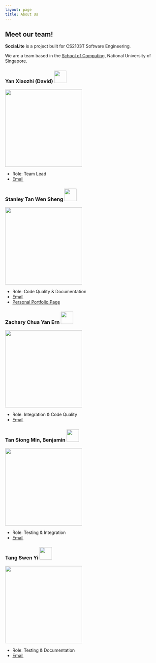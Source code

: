 ```yaml
---
layout: page
title: About Us
---
```


## Meet our team!

**SociaLite** is a project built for CS2103T Software Engineering.

We are a team based in the [School of Computing](https://www.comp.nus.edu.sg/), National University of Singapore.

### Yan Xiaozhi (David) [<img src="images/github-icon.png" width="40px">](https://github.com/david-eom)

<img src="images/david-eom.png" width="250px">

* Role: Team Lead
* [Email](mailto:yan_xiaozhi@u.nus.edu)

### Stanley Tan Wen Sheng [<img src="images/github-icon.png" width="40px">](https://github.com/stanley-1)

<img src="images/stanley-1.png" width="250px">

* Role: Code Quality & Documentation
* [Email](mailto:stanley.tan@u.nus.edu)
* [Personal Portfolio Page](team/stanley-1.md)

### Zachary Chua Yan Ern [<img src="images/github-icon.png" width="40px">](https://github.com/Zacchua)

<img src="images/zacchua.png" width="250px">

* Role: Integration & Code Quality
* [Email](mailto:e0543984@u.nus.edu)

### Tan Siong Min, Benjamin [<img src="images/github-icon.png" width="40px">](https://github.com/bnjmnt4n)

<img src="images/bnjmnt4n.png" width="250px">

* Role: Testing & Integration
* [Email](mailto:benjamint@u.nus.edu)

### Tang Swen Yi [<img src="images/github-icon.png" width="40px">](https://github.com/EssWhyy)

<img src="images/esswhyy.png" width="250px">

* Role: Testing & Documentation
* [Email](mailto:e0532612@u.nus.edu)
